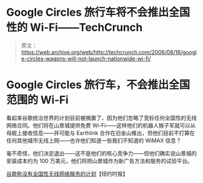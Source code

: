 # Google Circles 旅行车将不会推出全国性的 Wi-Fi——TechCrunch

> 原文：<https://web.archive.org/web/http://techcrunch.com/2006/08/16/google-circles-wagons-will-not-launch-nationwide-wi-fi/>

# Google Circles 旅行车，不会推出全国范围的 Wi-Fi

看起来谷歌统治世界的计划目前被搁置了，因为他们忽略了竞标任何全国性的无线网络合同。他们将在山景城提供免费 Wi-Fi——这样他们的机器人猴子军就可以从母舰上接收信息——并可能与 Earthlink 合作在旧金山推出，但他们目前不打算在任何其他城市无线上网——也许他们知道一些我们不知道的 WiMAX 信息？

毫不奇怪，他们决定退出——这不是他们的核心竞争力——但他们确实说山景城的安装成本约为 100 万美元，他们将把山景城作为新广告方法和服务的试验平台。

[谷歌称没有全国性无线网络服务的计划](https://web.archive.org/web/20210305101221/http://www.nytimes.com/2006/08/16/technology/16google.html?ex=1313380800&en=864282a6c3d29764&ei=5088&partner=rssnyt&emc=rss)【纽约时报】